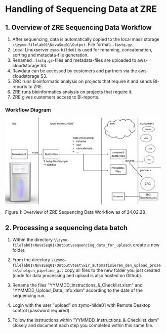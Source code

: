 # Handling of Sequencing Data at ZRE

## 1. Overview of ZRE Sequencing Data Workflow

1. After sequencing, data is automatically copied to the local mass storage `\\zymo-filelab01\NovaSeq01\Output`. File format: `.fastq.gz`.
2. Local Linuxserver `zymo-hilde01` is used for renaming, concatenation, sorting and metadata-file generation. 
3. Renamed `.fastq.gz`-files and metadata-files are uploaded to aws-cloudstorage S3.
4. Rawdata can be accessed by customers and partners via the aws-cloudstorage S3.
5. ZRC runs bioinformatic analysis on projects that require it and sends BI-reports to ZRE.
6. ZRE runs bioinformatics analysis on projects that require it.
7. ZRE gives customers access to BI-reports.

### Workflow Diagram
![zre_data_handling_workflow](pictures/zre_data_handling_workflow.png)

Figure 1: Overview of ZRE Sequencing Data Workflow as of 24.02.28_


## 2. Processing a sequencing data batch

1. Within the directory `\\zymo-filelab01\NovaSeq01\Output\sequencing_data_for_upload\` create a new folder.

2. From the directory `\\zymo-filelab01\NovaSeq01\Output\test\wir_automatisieren_den_upload_prozess\shotgun_pipeline_git` copy all files to the new folder you just created (code for data processing and upload is also hosted on Github).

3. Rename the files "YYMMDD_Instructions_&_Checklist.xlsm" and "YYMMDD_Upload_Data_Info.xlsm" according to the date of the sequencing run.

4. Login with the user "upload" on zymo-hilde01 with Remote Desktop control (password required).

5. Follow the instructions within "YYMMDD_Instructions_&_Checklist.xlsm" closely and document each step you completed within this same file.
